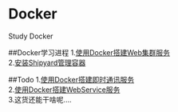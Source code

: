 # Docker
Study Docker

##Docker学习进程
1.[使用Docker搭建Web集群服务](https://github.com/hongker/Docker/blob/master/examples/example1)   
2.[安装Shipyard管理容器](https://github.com/hongker/Docker/blob/master/examples/shipyard)       

##Todo
1.[使用Docker搭建即时通讯服务](#)    
2.[使用Docker搭建WebService服务](#)    
3.这货还能干啥呢....    
